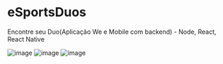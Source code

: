 # eSportsDuos

Encontre seu Duo(Aplicação We e Mobile com backend) - Node, React, React Native

![image](https://user-images.githubusercontent.com/39539138/201926595-180b312a-47a0-4001-afbb-5e33019fe6bd.png)
![image](https://user-images.githubusercontent.com/39539138/201926623-4ca41b54-23a7-4d45-bc3f-d27392719770.png)
![image](https://user-images.githubusercontent.com/39539138/201926806-a7d4bc82-842f-4e64-9fa7-ffd93eff0d94.png)

